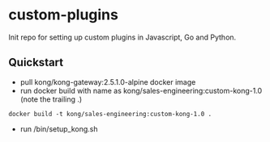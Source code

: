 # custom-plugins
Init repo for setting up custom plugins in Javascript, Go and Python.

## Quickstart
- pull kong/kong-gateway:2.5.1.0-alpine docker image
- run docker build with name as kong/sales-engineering:custom-kong-1.0 (note the trailing .)
```
docker build -t kong/sales-engineering:custom-kong-1.0 .
```
- run /bin/setup_kong.sh